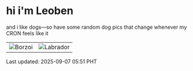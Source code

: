 # hi i'm Leoben

and i like dogs—so have some random dog pics that change whenever my CRON feels like it

|  |  |
|--------|----------|
| ![Borzoi](https://random-dog-vercel.vercel.app/api/random-borzoi?v=1757195518) | ![Labrador](https://random-dog-vercel.vercel.app/api/random-labrador?v=1757195518) |

Last updated: 2025-09-07 05:51 PHT
